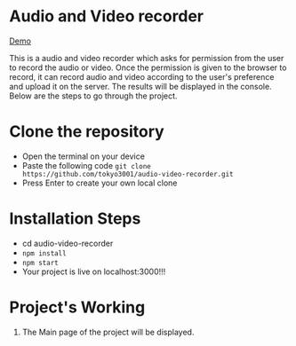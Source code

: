 #  Audio and Video recorder

<a href='https://audio-video-recorder-rose.vercel.app/' target='_blank'>Demo</a>

This is a audio and video recorder which asks for permission from the user to record the audio or video. Once the permission is given to the browser to record, it can record audio and video according to the user's preference and upload it on the server. The results will be displayed in the console. Below are the steps to go through the project.

# Clone the repository

- Open the terminal on your device
- Paste the following code
```git clone https://github.com/tokyo3001/audio-video-recorder.git ```
- Press Enter to create your own local clone

# Installation Steps

- cd audio-video-recorder
- ```npm install```
- ```npm start```
- Your project is live on localhost:3000!!!

# Project's Working

1. The Main page of the project will be displayed.
   

